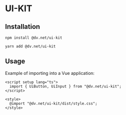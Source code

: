# UI-KIT

## Installation

```
npm install @dv.net/ui-kit
```

```
yarn add @dv.net/ui-kit
```

## Usage

Example of importing into a Vue application:

```
<script setup lang="ts">
  import { UiButton, UiInput } from "@dv.net/ui-kit";
</script>
```

```
<style>
  @import "@dv.net/ui-kit/dist/style.css";
</style>
```
